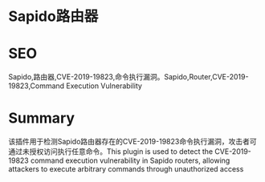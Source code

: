 # Sapido路由器
# SEO
Sapido,路由器,CVE-2019-19823,命令执行漏洞。Sapido,Router,CVE-2019-19823,Command Execution Vulnerability
# Summary
该插件用于检测Sapido路由器存在的CVE-2019-19823命令执行漏洞，攻击者可通过未授权访问执行任意命令。This plugin is used to detect the CVE-2019-19823 command execution vulnerability in Sapido routers, allowing attackers to execute arbitrary commands through unauthorized access
